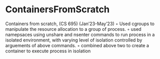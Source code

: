 # ContainersFromScratch
Containers from scratch, (CS 695) (Jan’23-May’23)
◦ Used cgroups to manipulate the resource allocation to a group of process.
◦ used namepsaces using unshare and nsenter commands to run process in a isolated environment, with varying
level of isolation controlled by arguements of above commands.
◦ combined above two to create a container to execute process in isolation
